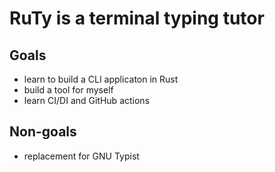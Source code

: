 # RuTy is a terminal typing tutor

## Goals 

 - learn to build a CLI applicaton in Rust
 - build a tool for myself
 - learn CI/DI and GitHub actions

## Non-goals
 - replacement for GNU Typist

